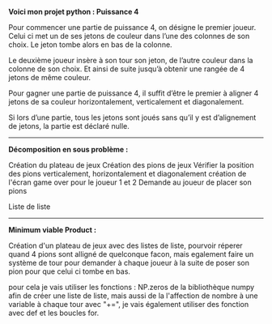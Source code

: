 **Voici mon projet python : Puissance 4**

Pour commencer une partie de puissance 4, on désigne le premier joueur. Celui ci met un de ses jetons de couleur dans l’une des colonnes de son choix. Le jeton tombe alors en bas de la colonne.

Le deuxième joueur insère à son tour son jeton, de l’autre couleur dans la colonne de son choix. Et ainsi de suite jusqu’à obtenir une rangée de 4 jetons de même couleur.

Pour gagner une partie de puissance 4, il suffit d’être le premier à aligner 4 jetons de sa couleur horizontalement, verticalement et diagonalement.

Si lors d’une partie, tous les jetons sont joués sans qu’il y est d’alignement de jetons, la partie est déclaré nulle.

__________________________________________________________________________________________________________________________________________________________

**Décomposition en sous problème :**

Création du plateau de jeux
Création des pions de jeux
Vérifier la position des pions verticalement, horizontalement et diagonalement
création de l'écran game over pour le joueur 1 et 2
Demande au joueur de placer son pions

Liste de liste

__________________________________________________________________________________________________________________________________________________________

**Minimum viable Product :**

Création d'un plateau de jeux avec des listes de liste, pourvoir réperer quand 4 pions sont alligné de quelconque facon, mais egalement faire un système de tour pour demander à chaque joueur à la suite de poser son pion pour que celui ci tombe en bas.

pour cela je vais utiliser les fonctions : NP.zeros de la bibliothèque numpy afin de créer une liste de liste, mais aussi de la l'affection de nombre à une variable à chaque tour avec "+=", je vais également utiliser des fonction avec def et les boucles for.

